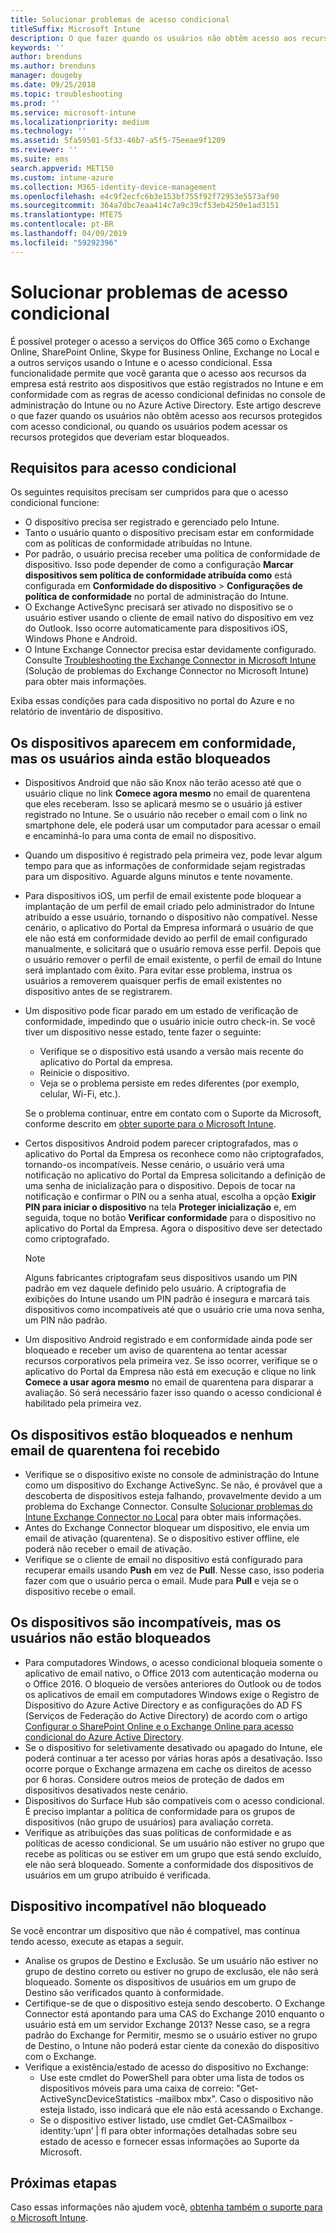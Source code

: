 ```yaml
---
title: Solucionar problemas de acesso condicional
titleSuffix: Microsoft Intune
description: O que fazer quando os usuários não obtêm acesso aos recursos por meio de acesso condicional do Intune.
keywords: ''
author: brenduns
ms.author: brenduns
manager: dougeby
ms.date: 09/25/2018
ms.topic: troubleshooting
ms.prod: ''
ms.service: microsoft-intune
ms.localizationpriority: medium
ms.technology: ''
ms.assetid: 5fa59501-5f33-46b7-a5f5-75eeae9f1209
ms.reviewer: ''
ms.suite: ems
search.appverid: MET150
ms.custom: intune-azure
ms.collection: M365-identity-device-management
ms.openlocfilehash: e4c9f2ecfc6b3e153bf755f92f72953e5573af90
ms.sourcegitcommit: 364a7dbc7eaa414c7a9c39cf53eb4250e1ad3151
ms.translationtype: MTE75
ms.contentlocale: pt-BR
ms.lasthandoff: 04/09/2019
ms.locfileid: "59292396"
---
```

# <a name="troubleshoot-conditional-access"></a>Solucionar problemas de acesso condicional

É possível proteger o acesso a serviços do Office 365 como o Exchange Online, SharePoint Online, Skype for Business Online, Exchange no Local e a outros serviços usando o Intune e o acesso condicional. Essa funcionalidade permite que você garanta que o acesso aos recursos da empresa está restrito aos dispositivos que estão registrados no Intune e em conformidade com as regras de acesso condicional definidas no console de administração do Intune ou no Azure Active Directory. Este artigo descreve o que fazer quando os usuários não obtêm acesso aos recursos protegidos com acesso condicional, ou quando os usuários podem acessar os recursos protegidos que deveriam estar bloqueados.

## <a name="requirements-for-conditional-access"></a>Requisitos para acesso condicional

Os seguintes requisitos precisam ser cumpridos para que o acesso condicional funcione:

- O dispositivo precisa ser registrado e gerenciado pelo Intune.
- Tanto o usuário quanto o dispositivo precisam estar em conformidade com as políticas de conformidade atribuídas no Intune.
- Por padrão, o usuário precisa receber uma política de conformidade de dispositivo. Isso pode depender de como a configuração **Marcar dispositivos sem política de conformidade atribuída como** está configurada em **Conformidade do dispositivo** > **Configurações de política de conformidade** no portal de administração do Intune.
-   O Exchange ActiveSync precisará ser ativado no dispositivo se o usuário estiver usando o cliente de email nativo do dispositivo em vez do Outlook. Isso ocorre automaticamente para dispositivos iOS, Windows Phone e Android.
-   O Intune Exchange Connector precisa estar devidamente configurado. Consulte [Troubleshooting the Exchange Connector in Microsoft Intune](troubleshoot-exchange-connector.md) (Solução de problemas do Exchange Connector no Microsoft Intune) para obter mais informações.

Exiba essas condições para cada dispositivo no portal do Azure e no relatório de inventário de dispositivo.

## <a name="devices-appear-compliant-but-users-are-still-blocked"></a>Os dispositivos aparecem em conformidade, mas os usuários ainda estão bloqueados

- Dispositivos Android que não são Knox não terão acesso até que o usuário clique no link **Comece agora mesmo** no email de quarentena que eles receberam. Isso se aplicará mesmo se o usuário já estiver registrado no Intune. Se o usuário não receber o email com o link no smartphone dele, ele poderá usar um computador para acessar o email e encaminhá-lo para uma conta de email no dispositivo.
- Quando um dispositivo é registrado pela primeira vez, pode levar algum tempo para que as informações de conformidade sejam registradas para um dispositivo. Aguarde alguns minutos e tente novamente.
- Para dispositivos iOS, um perfil de email existente pode bloquear a implantação de um perfil de email criado pelo administrador do Intune atribuído a esse usuário, tornando o dispositivo não compatível. Nesse cenário, o aplicativo do Portal da Empresa informará o usuário de que ele não está em conformidade devido ao perfil de email configurado manualmente, e solicitará que o usuário remova esse perfil. Depois que o usuário remover o perfil de email existente, o perfil de email do Intune será implantado com êxito. Para evitar esse problema, instrua os usuários a removerem quaisquer perfis de email existentes no dispositivo antes de se registrarem.
- Um dispositivo pode ficar parado em um estado de verificação de conformidade, impedindo que o usuário inicie outro check-in. Se você tiver um dispositivo nesse estado, tente fazer o seguinte:
  - Verifique se o dispositivo está usando a versão mais recente do aplicativo do Portal da empresa.
  - Reinicie o dispositivo.
  - Veja se o problema persiste em redes diferentes (por exemplo, celular, Wi-Fi, etc.).

  Se o problema continuar, entre em contato com o Suporte da Microsoft, conforme descrito em [obter suporte para o Microsoft Intune](get-support.md).
- Certos dispositivos Android podem parecer criptografados, mas o aplicativo do Portal da Empresa os reconhece como não criptografados, tornando-os incompatíveis. Nesse cenário, o usuário verá uma notificação no aplicativo do Portal da Empresa solicitando a definição de uma senha de inicialização para o dispositivo. Depois de tocar na notificação e confirmar o PIN ou a senha atual, escolha a opção **Exigir PIN para iniciar o dispositivo** na tela **Proteger inicialização** e, em seguida, toque no botão **Verificar conformidade** para o dispositivo no aplicativo do Portal da Empresa. Agora o dispositivo deve ser detectado como criptografado. 
  > [!NOTE]
  > Alguns fabricantes criptografam seus dispositivos usando um PIN padrão em vez daquele definido pelo usuário. A criptografia de exibições do Intune usando um PIN padrão é insegura e marcará tais dispositivos como incompatíveis até que o usuário crie uma nova senha, um PIN não padrão.
- Um dispositivo Android registrado e em conformidade ainda pode ser bloqueado e receber um aviso de quarentena ao tentar acessar recursos corporativos pela primeira vez. Se isso ocorrer, verifique se o aplicativo do Portal da Empresa não está em execução e clique no link **Comece a usar agora mesmo** no email de quarentena para disparar a avaliação. Só será necessário fazer isso quando o acesso condicional é habilitado pela primeira vez.

## <a name="devices-are-blocked-and-no-quarantine-email-is-received"></a>Os dispositivos estão bloqueados e nenhum email de quarentena foi recebido

- Verifique se o dispositivo existe no console de administração do Intune como um dispositivo do Exchange ActiveSync. Se não, é provável que a descoberta de dispositivos esteja falhando, provavelmente devido a um problema do Exchange Connector. Consulte [Solucionar problemas do Intune Exchange Connector no Local](troubleshoot-exchange-connector.md) para obter mais informações.
- Antes do Exchange Connector bloquear um dispositivo, ele envia um email de ativação (quarentena). Se o dispositivo estiver offline, ele poderá não receber o email de ativação. 
- Verifique se o cliente de email no dispositivo está configurado para recuperar emails usando **Push** em vez de **Pull**. Nesse caso, isso poderia fazer com que o usuário perca o email. Mude para **Pull** e veja se o dispositivo recebe o email.

## <a name="devices-are-noncompliant-but-users-are-not-blocked"></a>Os dispositivos são incompatíveis, mas os usuários não estão bloqueados

- Para computadores Windows, o acesso condicional bloqueia somente o aplicativo de email nativo, o Office 2013 com autenticação moderna ou o Office 2016. O bloqueio de versões anteriores do Outlook ou de todos os aplicativos de email em computadores Windows exige o Registro de Dispositivo do Azure Active Directory e as configurações do AD FS (Serviços de Federação do Active Directory) de acordo com o artigo [Configurar o SharePoint Online e o Exchange Online para acesso condicional do Azure Active Directory](https://docs.microsoft.com/azure/active-directory/active-directory-conditional-access-no-modern-authentication). 
- Se o dispositivo for seletivamente desativado ou apagado do Intune, ele poderá continuar a ter acesso por várias horas após a desativação. Isso ocorre porque o Exchange armazena em cache os direitos de acesso por 6 horas. Considere outros meios de proteção de dados em dispositivos desativados neste cenário.
- Dispositivos do Surface Hub são compatíveis com o acesso condicional. É preciso implantar a política de conformidade para os grupos de dispositivos (não grupo de usuários) para avaliação correta.
- Verifique as atribuições das suas políticas de conformidade e as políticas de acesso condicional. Se um usuário não estiver no grupo que recebe as políticas ou se estiver em um grupo que está sendo excluído, ele não será bloqueado. Somente a conformidade dos dispositivos de usuários em um grupo atribuído é verificada.

## <a name="noncompliant-device-is-not-blocked"></a>Dispositivo incompatível não bloqueado

Se você encontrar um dispositivo que não é compatível, mas continua tendo acesso, execute as etapas a seguir.
- Analise os grupos de Destino e Exclusão. Se um usuário não estiver no grupo de destino correto ou estiver no grupo de exclusão, ele não será bloqueado. Somente os dispositivos de usuários em um grupo de Destino são verificados quanto à conformidade.
- Certifique-se de que o dispositivo esteja sendo descoberto. O Exchange Connector está apontando para uma CAS do Exchange 2010 enquanto o usuário está em um servidor Exchange 2013? Nesse caso, se a regra padrão do Exchange for Permitir, mesmo se o usuário estiver no grupo de Destino, o Intune não poderá estar ciente da conexão do dispositivo com o Exchange.
- Verifique a existência/estado de acesso do dispositivo no Exchange:
  - Use este cmdlet do PowerShell para obter uma lista de todos os dispositivos móveis para uma caixa de correio: "Get-ActiveSyncDeviceStatistics -mailbox mbx". Caso o dispositivo não esteja listado, isso indicará que ele não está acessando o Exchange.
  - Se o dispositivo estiver listado, use cmdlet Get-CASmailbox -identity:’upn’ | fl para obter informações detalhadas sobre seu estado de acesso e fornecer essas informações ao Suporte da Microsoft.

## <a name="next-steps"></a>Próximas etapas
Caso essas informações não ajudem você, [obtenha também o suporte para o Microsoft Intune](get-support.md).
